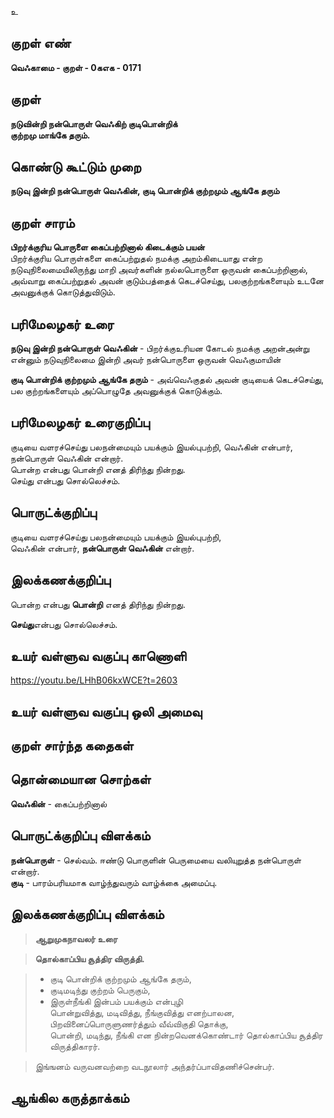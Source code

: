 உ

## குறள் எண் 

**வெஃகாமை - குறள் - 0கஎக - 0171**  

## குறள் 

**நடுவின்றி நன்பொருள் வெஃகிற் குடிபொன்றிக்  
குற்றமு மாங்கே தரும்.** 

## கொண்டு கூட்டும் முறை

**நடுவு இன்றி நன்பொருள் வெஃகின், குடி பொன்றிக் குற்றமும் ஆங்கே தரும்**

## குறள் சாரம் 

**பிறர்க்குரிய பொருளை கைப்பற்றினால் கிடைக்கும் பயன்**  
பிறர்க்குரிய பொருள்களை கைப்பற்றுதல் நமக்கு அறம்கிடையாது என்ற நடுவுநிலைமையிலிருந்து மாறி அவர்களின் நல்லபொருளை ஒருவன் கைப்பற்றினால்,  
அவ்வாறு கைப்பற்றுதல் அவன் குடும்பத்தைக் கெடச்செய்து, பலகுற்றங்களையும் உடனே அவனுக்குக் கொடுத்துவிடும்.  

## பரிமேலழகர் உரை

**நடுவு இன்றி நன்பொருள் வெஃகின்** - பிறர்க்குஉரியன கோடல் நமக்கு அறன்அன்று என்னும் நடுவுநிலைமை இன்றி அவர் நன்பொருளை ஒருவன் வெஃகுமாயின்  

**குடி பொன்றிக் குற்றமும் ஆங்கே தரும்** - அவ்வெஃகுதல் அவன் குடியைக் கெடச்செய்து, பல குற்றங்களையும் அப்பொழுதே அவனுக்குக் கொடுக்கும். 

## பரிமேலழகர் உரைகுறிப்பு   

குடியை வளரச்செய்து பலநன்மையும் பயக்கும் இயல்புபற்றி, வெஃகின் என்பார், நன்பொருள் வெஃகின் என்றார்.  
பொன்ற என்பது பொன்றி எனத் திரிந்து நின்றது.  
செய்து என்பது சொல்லெச்சம்.  

## பொருட்க்குறிப்பு 

குடியை வளரச்செய்து பலநன்மையும் பயக்கும் இயல்புபற்றி,   
வெஃகின் என்பார், **நன்பொருள் வெஃகின்** என்றார்.  

## இலக்கணக்குறிப்பு  

பொன்ற என்பது **பொன்றி** எனத் திரிந்து நின்றது.  

**செய்து**என்பது சொல்லெச்சம்.  

## உயர் வள்ளுவ வகுப்பு காணொளி

https://youtu.be/LHhB06kxWCE?t=2603

## உயர் வள்ளுவ வகுப்பு ஒலி அமைவு 

 
## குறள் சார்ந்த கதைகள் 


## தொன்மையான சொற்கள்

**வெஃகின்** - கைப்பற்றினால்  

## பொருட்க்குறிப்பு விளக்கம்

**நன்பொருள்** - செல்வம். ஈண்டு பொருளின் பெருமையை வலியுறுத்த நன்பொருள் என்றார்.  
**குடி** - பாரம்பரியமாக வாழ்ந்துவரும் வாழ்க்கை அமைப்பு.  

## இலக்கணக்குறிப்பு விளக்கம்

>**ஆறுமுகநாவலர் உரை**  

>**தொல்காப்பிய சூத்திர விருத்தி.**  

>* குடி பொன்றிக் குற்றமும் ஆங்கே தரும்,  
>* குடிமடிந்து குற்றம் பெருகும்,  
>* இருள்நீங்கி இன்பம் பயக்கும் என்புழி  
>பொன்றுவித்து, மடிவித்து, நீங்குவித்து எனற்பாலன,  
>பிறவினைப்பொருளுணர்த்தும் வீவ்விகுதி தொக்கு,  
>பொன்றி, மடிந்து, நீங்கி என நின்றவெனக்கொண்டார் தொல்காப்பிய சூத்திர விருத்திகாரர்.  

>இங்ஙனம் வருவனவற்றை வடநூலார் அந்தர்ப்பாவிதணிச்சென்பர்.

## ஆங்கில கருத்தாக்கம் 


